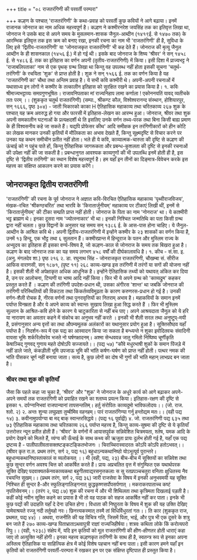 +++
title = "०८ राजतरंगिणी की परवर्ती परम्परा"

+++
कल्हण के पश्चात् 'राजतरंगिणी' के कथा-प्रवाह को परवर्ती कुछ कवियों ने आगे बढ़ाया। इनमें राजानक जोनराज का नाम अधिक महत्त्वपूर्ण है। कल्हण ने कश्मीरनरेश जयसिंह तक का इतिवृत्त लिखा था, जोनराज ने उसके बाद से अपने समय के मुसलमान-शासक जैनुल-आब्दीन (१४१९ई. से १४७० तक) के आरम्भिक इतिवृत्त तक इस क्रम को बनाए रखा, इनकी रचना का नाम भी 'राजतरंगिणी' ही है, सुविधा के लिए इसे 'द्वितीय-राजतरंगिणी' या 'जोनराजकृत राजतरंगिणी' भी कह देते हैं। जोनराज की मृत्यु जैनुल आब्दीन के ही शासनकाल (१४५६ ई.) में हो गई थी। इसके बाद जोनराज के शिष्य 'श्रीवर' ने सन् १४५८ ई. से १४८६ ई. तक का इतिहास का वर्णन अपनी (तृतीय-राजतरंगिणी) में किया। इसी दिशा में प्राज्यभट्ट ने 'राजाबलिपताका' नाम से एक पृथक् ग्रन्थ लिखा था किन्तु वह उपलब्ध नहीं होता इसकी सूचना 'चतुर्थ-तरंगिणी' के रचयिता 'शुक' से प्राप्त होती है। शुक ने सन् १५६६ ई. तक का वर्णन किया है यह 'राजतरंगिणी का' चौथा तथा अन्तिम प्रवाह है। ये सभी कवि कश्मीरी थे। अपनी-अपनी रचनाओं में यथासाध्य इन लोगों ने कश्मीर के तत्कालीन इतिहास को सुरक्षित रखने का प्रयास किया है।
१. कविः श्रीमाज्यभट्टाव्यः समग्रगुणभूषितः।
राजावनिपताका मां राज्यनिहाप
लामा कर्णाला ! एकोननयतिं यावद् व्यतीचके ततः परम् ।। (शुककृत चतुर्थ राजतरंगिणी) (सम्पा., श्रीकण्ट कौल, विश्वेश्वरानन्द संस्थान, होशियारपुर, सन् १६६६, पृष्ठ ३०४) -
जाती
भिकारको काका
H
ऐतिहासिक महाकाव्य तथा चरितकाव्य
२६७ शुक के पश्चात् यह क्रम अवरुद्ध हो गया और फारसी में इतिहास-लेखन का आरम्भ हुआ। जोनराज, श्रीवर तथा शुक अपनी समकालीन घटनाओं के प्रत्यक्षदर्शी थे ति इसलिए उनके वर्णन तथ्य-परक तथा बिना किसी बाह्य प्रमाण के ही विश्वसनीय कहे
जा सकते हैं। यद्यपि प्रोफेसर कीथ' आदि समीक्षक इन तरंगिणीकारों को हीन कोटि का लेखक मानकर उनकी कृतियों में मौलिकता का अभाव देखते हैं, किन्तु सूक्ष्मदृष्टि से विचार करने पर उनका यह कथन समीचीन प्रतीत नहीं होता। भले ही ये कवि, काव्यात्मक-चारुता की दृष्टि से कल्हण की ऊंचाई को न पहुंच पाते हों, किन्तु ऐतिहासिक जागरूकता और प्रबन्ध-कुशलता की दृष्टि से इनकी रचनाओं की उपेक्षा नहीं की जा सकती है। प्रबन्धानुगत आवश्यक काव्यगुणों की भी उपलब्धि इनमें होती ही है, इस दृष्टि से 'द्वितीय तरंगिणी' का स्थान विशेष महत्त्वपूर्ण है। हम यहाँ इन तीनों का दिङ्मात्र-विवेचन करके इस महत्त्व का संक्षिप्त आकलन करने का प्रयास करेंगे।
## जोनराजकृत द्वितीय राजतरंगिणी
'राजतरंगिणी' की रचना के पूर्व जोनराज ने अज्ञात कवि-विरचित ऐतिहासिक महाकाव्य 'पृथ्वीराजविजय', मंखक-रचित 'श्रीकण्ठचरित' तथा भारवि के 'किरातार्जुनीयम्' महाकाव्य पर टीकाएं लिखी थीं, इनमें से 'किरातार्जुनीयम्' की टीका सम्प्रति प्राप्त नहीं होती।
जोनराज के पिता का नाम 'नोनराज' था। ये काश्मीरी भट्ट ब्राह्मण थे। इनका दूसरा नाम 'ज्योत्स्नाकार' भी था। इनकी निश्चित जन्मतिथि का पता किसी ग्रन्थ द्वारा नहीं चलता। कुछ विद्वानों के अनुसार यह समय सन् १३८६ ई. के आस-पास होना चाहिए। ये जैनुल-आब्दीन के आश्रित कवि थे। अपनी द्वितीय-राजतरंगिणी में इन्होंने कश्मीर के २३ शासकों का वर्णन किया है, उनमें १३ हिन्दू, एक भौट्ट तथा ६ सुलतान हैं। कश्मीरप्रान्त में हिन्दूराज के पतन और मुस्लिम राज्य के अभ्युदय का इतिहास ही इसका वर्ण्य-विषय है, जो कल्हण-काल से जोनराज के समय तक बिखरा हुआ है। कल्हण के बाद जोनराज तक का यह समय लगभग ४५८ वर्षों की दीर्घकालावधि है।
१. कीच - सं.सा. इ. (अनु. मंगलदेव शा.) पृष्ठ २१६ २. डा. रघुनाथ सिंह - जोनराजकृत राजतरंगिणी, चौखम्बा सं. सीरीज आफिस वाराणसी,
सन् १८७१, (पृष्ट ११)
२६८
काव्य-खण्ड इस तरंगिणी में तरंगों या सगों की योजना नहीं है। इसकी शैली भी अपेक्षाकृत अधिक आधुनिक है। इन्होंने ऐतिहासिक तथ्यों को यथावत् अंकित कर दिया है, उन पर आलोचना, टिप्पणी या भाष्य आदि नहीं किया। फिर भी ये अपने ग्रन्थ को 'काव्यद्रुम' कहकर प्रस्तुत करते हैं । कल्हण की तरंगिणी उपदेश-प्रधान थी, उसका
अंगीरस 'शान्त' था जबकि जोनराज की तरंगिणी परिस्थितियों की विकटता तथा किंकर्तव्यविमूढता के कारण करुणरस-प्रधान हो गई है। उनकी वर्णन-शैली रोचक है, नीरस वर्णनों तथा पुनरावृत्तियों का नितराम् अभाव है। महाकवियों के समान इनमें पर्याप्त विनम्रता है और ये अपने काव्य को स्वान्तः सुखाय लिखा हुआ सिद्ध करते हैं । फिर भी मुस्लिम सुल्तान के आश्रित-कवि होने के कारण ये चाटुकारिता से नहीं बच पाए। अपने आश्रयदाता जैनुल को ये हरि या नारायण का अवतार कहने में संकोच का अनुभव नहीं करते ।
इनकी भी शैली सरल तथा अनुष्टुप्-मयी है, प्रसंगानुसार अन्य वृत्तों का तथा औपम्यमूलक अलंकारों का यथानुसार प्रयोग हुआ है। सूक्तिसौष्ठव यहाँ पर्याप्त है। निदर्शन-रूप में एक पद्य का आस्वादन किया जा सकता है
बन्ध्यन्ते न शुका इवोदितवचः संवादिनी वायसा भूमिः शर्करिलोवरेव भजते नो घर्षणक्षादनम्। अश्मा सेन्धववन्न जातु गमितो निष्पिष्य चूर्णीकृति केषाञ्चिद् गुणवद् गुणाय महते दोषोऽपि सज्जायते।।
(पद्य ५७) "कौवे मधुरभाषी शुकों के समान पिंजड़े में नहीं डाले जाते, कंकड़ीली भूमि उपजाऊ भूमि की भांति कर्षण-घर्षण को प्राप्त नहीं होती। पत्थर नमक की भांति पीसकर चूर्ण नहीं बनाया जाता। सत्य है, कुछ लोगों का दोष भी गुणों की भांति महान् लाभप्रद बन जाता है।
### श्रीवर तथा शुक की कृतियाँ
जैसा कि पहले कहा जा चुका है, 'श्रीवर' और "शुक' ने जोनराज के अधूरे कार्य को आगे बढ़ाकर अपने-अपने समयों तक राजतरंगिणी को प्रवाहित रखने का श्लाघ्य प्रयत्न किया। इतिहास-रक्षण की दृष्टि से इसका
१. दर्पग्नानिभवां राजपान्यानां तापसन्ततिम्।
हर्तु संरोपितः काव्यदुमो भाविफलोदयः।। (जो. राज. श्लो. २) २. अन्तः शुन्या लघुप्रज्ञा तुम्बीमिव वहनहम्।
पारं राजतरंगिण्या गर्नु हन्तोद्यम मतः।। (वही पद्य १४) ३. कवीनामुपयोग्या बा मद् बाक् स्वान्तरसिद्धये। (पद्य १६ पूर्वाद्री) ४. जो. राजतरंगिणी पद्य ६३५ तथा ७३
ऐतिहासिक महाकाव्य तथा चरितकाव्य
२६६ पर्याप्त महत्त्व है, किन्तु काव्य-सुषमा की दृष्टि से ये कृतियाँ उत्तरोत्तर न्यून प्रतीत होती हैं। 'श्रीवर' के वर्णनों में आयासपूर्वक सन्निवेशित चित्रमयता, श्लेष, यमक आदि के प्रयोग देखने को मिलते हैं, व्यंग्य की ऊँचाई के साथ कथ्य की ऋजुता प्रायः दुर्लभ होती गई है, यहाँ एक पद्य द्रष्टव्य है -
पालीपालीवतासक्तष्टङ्कटङ्कितभोजनः । चिराच्चिरास्वादरतः कोऽपि कोऽपि हतोऽभवत्।। (श्रीवर कृत रा.त. प्रथम तरंग, सर्ग २, पद्य १६) बहुधाऽन्यकथानिष्ठो योऽभूत्पूर्व पुरान्तरे। बहुधान्यकथानिष्ठस्तत्कालं स व्यलोकयत् ।।
मी (वही, पद्य, २३) बीच-बीच में सूक्तियों का सन्निवेश तथा कुछ सुन्दर वर्णन अवश्य चित्त को आकर्षित करते हैं। प्रायः अप्रचलित वृत्त में संगुम्फित एक यथार्थपरक सूक्ति देखिए
पदवाक्यतर्कनवकाव्यकथा बहुगीतवाद्यरसनृत्तकलाः स
सु रतप्रपञ्चचतुरा वनिताः क्षुधितस्य नैव रचयन्ति सुखम्।।
(प्रथम तरंग, सर्ग २, पद्य ३६) जारी राजसेवा के विषय में इनकी अनुभवमयी यह सूक्ति निश्चित ही सुन्दर है-और
स्फुलिङ्गालिङ्गनात् कुद्धकृष्णसर्पोपसर्पणात् । मकराकरपाताच्च कष्टं नृपतिसेवनम्।।
(तरंग २, पद्य ८७) शुक की रचना में और भी शिथिलता तथा कृत्रिमता दिखलाई पड़ती है। कहीं कोई नवीन सूक्ति कहने का प्रयास है भी तो वह पाठक को सहज आकर्षित नहीं कर पाता। इनके भी कुछ पद्यों की उदाहति यहाँ दे देना उचित होगा। विधाता की निष्ठुरता के विषय में शुक की यह उक्ति देखिए
यामेवाश्रयते रज्जु नदी तर्तुमहो नरः। छिनत्त्यकस्मात् तस्मै तां विधिर्विधुरतां गतः।। ति
कार (शुककृत राज, प्रथमत, पद्य ४४) । अथवा, राजनीति की यह विचित्र गति, जिसमें पिता, भाई, और पुत्र भी एक दूसरे के शत्रु बन जाते हैं
२७०
काव्य-खण्ड पिताभ्राताऽथवापुत्री राज्ञां राज्यजिहीर्षया। शत्रवः कथिता लोके किं करोत्यपरो रिपुः।।
(वही, १२३८) संक्षेप में, यदि इन कृतियों को मूल राजतरंगिणी की क्षीण-क्षीणतर होती धाराएं कहा जाए तो अत्युक्ति नहीं होगी। इनका महत्त्व कल्हणकृत तरंगिणी के साथ ही है, स्वतन्त्र रूप से इनका अपना अस्तित्व ऐतिहासिक या साहित्यिक क्षेत्र में कोई विशेष पहचान नहीं बना पाता। इसी कारण हमने यहाँ इन कृतियों को राजतरंगिणी परवर्ती-परम्परा में रखकर इन पर एक संक्षिप्त दृष्टिपात ही प्रस्तुत किया है।